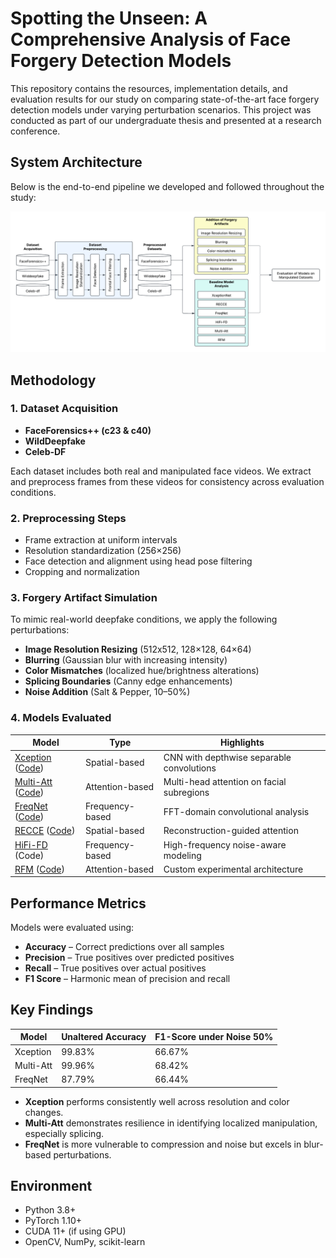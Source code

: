 # Spotting the Unseen: A Comprehensive Analysis of Face Forgery Detection Models

This repository contains the resources, implementation details, and evaluation results for our study on comparing state-of-the-art face forgery detection models under varying perturbation scenarios. This project was conducted as part of our undergraduate thesis and presented at a research conference.


## System Architecture

Below is the end-to-end pipeline we developed and followed throughout the study:

![Face Forgery Detection Pipeline](pipeline.png)

## Methodology

### 1. Dataset Acquisition

- **FaceForensics++ (c23 & c40)**
- **WildDeepfake**
- **Celeb-DF**

Each dataset includes both real and manipulated face videos. We extract and preprocess frames from these videos for consistency across evaluation conditions.

### 2. Preprocessing Steps

- Frame extraction at uniform intervals
- Resolution standardization (256×256)
- Face detection and alignment using head pose filtering
- Cropping and normalization

### 3. Forgery Artifact Simulation

To mimic real-world deepfake conditions, we apply the following perturbations:

- **Image Resolution Resizing** (512x512, 128×128, 64×64)
- **Blurring** (Gaussian blur with increasing intensity)
- **Color Mismatches** (localized hue/brightness alterations)
- **Splicing Boundaries** (Canny edge enhancements)
- **Noise Addition** (Salt & Pepper, 10–50%)

### 4. Models Evaluated

| Model      |  Type            | Highlights |
|------------|------------------|------------|
| [Xception](https://openaccess.thecvf.com/content_cvpr_2017/papers/Chollet_Xception_Deep_Learning_CVPR_2017_paper.pdf)   ([Code](https://keras.io/api/applications/xception/)) | Spatial-based     | CNN with depthwise separable convolutions |
| [Multi-Att](https://openaccess.thecvf.com/content/CVPR2021/papers/Zhao_Multi-Attentional_Deepfake_Detection_CVPR_2021_paper.pdf)   ([Code](https://github.com/yoctta/multiple-attention?tab=readme-ov-file)) | Attention-based   | Multi-head attention on facial subregions |
| [FreqNet](https://ojs.aaai.org/index.php/AAAI/article/download/28310/28609)   ([Code](https://github.com/chuangchuangtan/FreqNet-DeepfakeDetection))  | Frequency-based   | FFT-domain convolutional analysis |
| [RECCE](https://openaccess.thecvf.com/content/CVPR2022/papers/Cao_End-to-End_Reconstruction-Classification_Learning_for_Face_Forgery_Detection_CVPR_2022_paper.pdf)    ([Code](https://github.com/VISION-SJTU/RECCE/tree/main))   | Spatial-based     | Reconstruction-guided attention |
| [HiFi-FD](https://openaccess.thecvf.com/content/CVPR2021/papers/Luo_Generalizing_Face_Forgery_Detection_With_High-Frequency_Features_CVPR_2021_paper.pdf)   (Code)   | Frequency-based   | High-frequency noise-aware modeling |
| [RFM](https://openaccess.thecvf.com/content/CVPR2021/papers/Wang_Representative_Forgery_Mining_for_Fake_Face_Detection_CVPR_2021_paper.pdf)   ([Code](https://github.com/crywang/RFM))    | Attention-based            | Custom experimental architecture |

## Performance Metrics

Models were evaluated using:

- **Accuracy** – Correct predictions over all samples
- **Precision** – True positives over predicted positives
- **Recall** – True positives over actual positives
- **F1 Score** – Harmonic mean of precision and recall

## Key Findings

| Model     | Unaltered Accuracy | F1-Score under Noise 50% |
|-----------|--------------------|--------------------------|
| Xception  | 99.83%             | 66.67%                   |
| Multi-Att | 99.96%             | 68.42%                   |
| FreqNet   | 87.79%             | 66.44%                   |

- **Xception** performs consistently well across resolution and color changes.
- **Multi-Att** demonstrates resilience in identifying localized manipulation, especially splicing.
- **FreqNet** is more vulnerable to compression and noise but excels in blur-based perturbations.

## Environment

- Python 3.8+
- PyTorch 1.10+
- CUDA 11+ (if using GPU)
- OpenCV, NumPy, scikit-learn
